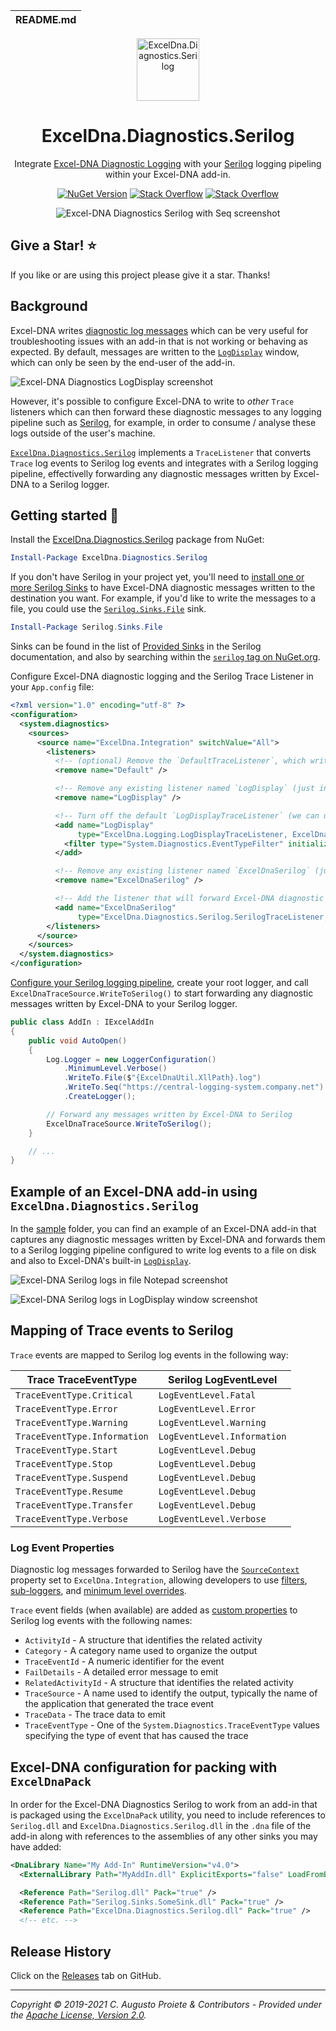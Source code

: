 | README.md |
|:---|

<div align="center">

<img src="assets/exceldna-diagnostics-serilog-nuget.png" alt="ExcelDna.Diagnostics.Serilog" width="100" />

</div>

<h1 align="center">ExcelDna.Diagnostics.Serilog</h1>
<div align="center">

Integrate [Excel-DNA Diagnostic Logging](https://github.com/Excel-DNA/ExcelDna/wiki/Diagnostic-Logging) with your [Serilog](https://serilog.net) logging pipeling within your Excel-DNA add-in.

[![NuGet Version](http://img.shields.io/nuget/v/ExcelDna.Diagnostics.Serilog.svg?style=flat)](https://www.nuget.org/packages/ExcelDna.Diagnostics.Serilog/) [![Stack Overflow](https://img.shields.io/badge/stack%20overflow-excel--dna-orange.svg)](http://stackoverflow.com/questions/tagged/excel-dna) [![Stack Overflow](https://img.shields.io/badge/stack%20overflow-serilog-orange.svg)](http://stackoverflow.com/questions/tagged/serilog)

![Excel-DNA Diagnostics Serilog with Seq screenshot](assets/serilog-logs-seq.png)

</div>

## Give a Star! :star:

If you like or are using this project please give it a star. Thanks!

## Background

Excel-DNA writes [diagnostic log messages](https://github.com/Excel-DNA/ExcelDna/wiki/Diagnostic-Logging) which can be very useful for troubleshooting issues with an add-in that is not working or behaving as expected. By default, messages are written to the [`LogDisplay`](https://github.com/augustoproiete/serilog-sinks-exceldnalogdisplay) window, which can only be seen by the end-user of the add-in.

![Excel-DNA Diagnostics LogDisplay screenshot](assets/default-logdisplay-logs.png)

However, it's possible to configure Excel-DNA to write to _other_ `Trace` listeners which can then forward these diagnostic messages to any logging pipeline such as [Serilog](https://serilog.net), for example, in order to consume / analyse these logs outside of the user's machine.

[`ExcelDna.Diagnostics.Serilog`](https://github.com/augustoproiete/exceldna-diagnostics-serilog) implements a `TraceListener` that converts `Trace` log events to Serilog log events and integrates with a Serilog logging pipeline, effectivelly forwarding any diagnostic messages written by Excel-DNA to a Serilog logger.


## Getting started :rocket:

Install the [ExcelDna.Diagnostics.Serilog](https://www.nuget.org/packages/ExcelDna.Diagnostics.Serilog/) package from NuGet:

```powershell
Install-Package ExcelDna.Diagnostics.Serilog
```

If you don't have Serilog in your project yet, you'll need to [install one or more Serilog Sinks](https://github.com/serilog/serilog/wiki/Provided-Sinks) to have Excel-DNA diagnostic messages written to the destination you want. For example, if you'd like to write the messages to a file, you could use the [`Serilog.Sinks.File`](https://github.com/serilog/serilog-sinks-file) sink.

```powershell
Install-Package Serilog.Sinks.File
```

Sinks can be found in the list of [Provided Sinks](https://github.com/serilog/serilog/wiki/Provided-Sinks) in the Serilog documentation, and also by searching within the [`serilog` tag on NuGet.org](https://www.nuget.org/packages?q=Tags%3A%22serilog%22).

Configure Excel-DNA diagnostic logging and the Serilog Trace Listener in your `App.config` file:

```xml
<?xml version="1.0" encoding="utf-8" ?>
<configuration>
  <system.diagnostics>
    <sources>
      <source name="ExcelDna.Integration" switchValue="All">
        <listeners>
          <!-- (optional) Remove the `DefaultTraceListener`, which writes to the attached debugger -->
          <remove name="Default" />

          <!-- Remove any existing listener named `LogDisplay` (just in case) -->
          <remove name="LogDisplay" />

          <!-- Turn off the default `LogDisplayTraceListener` (we can use Serilog for that) -->
          <add name="LogDisplay"
               type="ExcelDna.Logging.LogDisplayTraceListener, ExcelDna.Integration">
            <filter type="System.Diagnostics.EventTypeFilter" initializeData="Off" />
          </add>

          <!-- Remove any existing listener named `ExcelDnaSerilog` (just in case) -->
          <remove name="ExcelDnaSerilog" />

          <!-- Add the listener that will forward Excel-DNA diagnostic messages to Serilog -->
          <add name="ExcelDnaSerilog"
               type="ExcelDna.Diagnostics.Serilog.SerilogTraceListener, ExcelDna.Diagnostics.Serilog" />
        </listeners>
      </source>
    </sources>
  </system.diagnostics>
</configuration>
```

[Configure your Serilog logging pipeline](https://github.com/serilog/serilog/wiki/Configuration-Basics), create your root logger, and call `ExcelDnaTraceSource.WriteToSerilog()` to start forwarding any diagnostic messages written by Excel-DNA to your Serilog logger.

```csharp
public class AddIn : IExcelAddIn
{
    public void AutoOpen()
    {
        Log.Logger = new LoggerConfiguration()
            .MinimumLevel.Verbose()
            .WriteTo.File($"{ExcelDnaUtil.XllPath}.log")
            .WriteTo.Seq("https://central-logging-system.company.net")
            .CreateLogger();

        // Forward any messages written by Excel-DNA to Serilog
        ExcelDnaTraceSource.WriteToSerilog();
    }

    // ...
}
```


## Example of an Excel-DNA add-in using `ExcelDna.Diagnostics.Serilog`

In the [sample](sample/) folder, you can find an example of an Excel-DNA add-in that captures any diagnostic messages written by Excel-DNA and forwards them to a Serilog logging pipeline configured to write log events to a file on disk and also to Excel-DNA's built-in [`LogDisplay`](https://github.com/augustoproiete/serilog-sinks-exceldnalogdisplay).

![Excel-DNA Serilog logs in file Notepad screenshot](assets/serilog-logs-file-notepad.png)

![Excel-DNA Serilog logs in LogDisplay window screenshot](assets/serilog-logs-exceldna-logdisplay.png)


## Mapping of Trace events to Serilog

`Trace` events are mapped to Serilog log events in the following way:

| Trace TraceEventType         | Serilog LogEventLevel       |
| ---------------------------- | --------------------------- |
| `TraceEventType.Critical`    | `LogEventLevel.Fatal`       |
| `TraceEventType.Error`       | `LogEventLevel.Error`       |
| `TraceEventType.Warning`     | `LogEventLevel.Warning`     |
| `TraceEventType.Information` | `LogEventLevel.Information` |
| `TraceEventType.Start`       | `LogEventLevel.Debug`       |
| `TraceEventType.Stop`        | `LogEventLevel.Debug`       |
| `TraceEventType.Suspend`     | `LogEventLevel.Debug`       |
| `TraceEventType.Resume`      | `LogEventLevel.Debug`       |
| `TraceEventType.Transfer`    | `LogEventLevel.Debug`       |
| `TraceEventType.Verbose`     | `LogEventLevel.Verbose`     |

### Log Event Properties

Diagnostic log messages forwarded to Serilog have the [`SourceContext`](https://github.com/serilog/serilog/wiki/Writing-Log-Events#source-contexts) property set to `ExcelDna.Integration`, allowing developers to use [filters](https://github.com/serilog/serilog/wiki/Configuration-Basics#filters), [sub-loggers](https://github.com/serilog/serilog/wiki/Configuration-Basics#sub-loggers), and [minimum level overrides](https://github.com/serilog/serilog/wiki/AppSettings#adding-minimum-level-overrides).

`Trace` event fields (when available) are added as [custom properties](https://github.com/serilog/serilog/wiki/Enrichment) to Serilog log events with the following names:
  * `ActivityId` - A structure that identifies the related activity
  * `Category` - A category name used to organize the output
  * `TraceEventId` - A numeric identifier for the event
  * `FailDetails` - A detailed error message to emit
  * `RelatedActivityId` - A structure that identifies the related activity
  * `TraceSource` - A name used to identify the output, typically the name of the application that generated the trace event
  * `TraceData` - The trace data to emit
  * `TraceEventType` - One of the `System.Diagnostics.TraceEventType` values specifying the type of event that has caused the trace


## Excel-DNA configuration for packing with `ExcelDnaPack`

In order for the Excel-DNA Diagnostics Serilog to work from an add-in that is packaged using the `ExcelDnaPack` utility, you need to include references to `Serilog.dll` and `ExcelDna.Diagnostics.Serilog.dll` in the `.dna` file of the add-in along with references to the assemblies of any other sinks you may have added:

```xml
<DnaLibrary Name="My Add-In" RuntimeVersion="v4.0">
  <ExternalLibrary Path="MyAddIn.dll" ExplicitExports="false" LoadFromBytes="true" Pack="true" />

  <Reference Path="Serilog.dll" Pack="true" />
  <Reference Path="Serilog.Sinks.SomeSink.dll" Pack="true" />
  <Reference Path="ExcelDna.Diagnostics.Serilog.dll" Pack="true" />
  <!-- etc. -->
```

## Release History

Click on the [Releases](https://github.com/augustoproiete/exceldna-diagnostics-serilog/releases) tab on GitHub.

---

_Copyright &copy; 2019-2021 C. Augusto Proiete & Contributors - Provided under the [Apache License, Version 2.0](LICENSE)._
